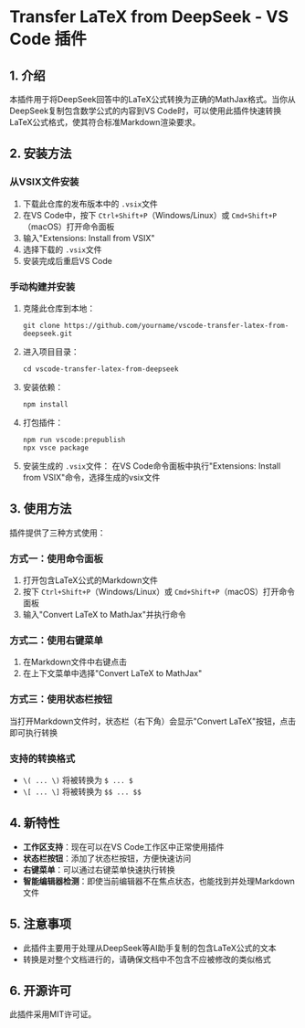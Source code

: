 # Transfer LaTeX from DeepSeek - VS Code 插件

## 1. 介绍

本插件用于将DeepSeek回答中的LaTeX公式转换为正确的MathJax格式。当你从DeepSeek复制包含数学公式的内容到VS Code时，可以使用此插件快速转换LaTeX公式格式，使其符合标准Markdown渲染要求。

## 2. 安装方法

### 从VSIX文件安装

1. 下载此仓库的发布版本中的 `.vsix`文件
2. 在VS Code中，按下 `Ctrl+Shift+P`（Windows/Linux）或 `Cmd+Shift+P`（macOS）打开命令面板
3. 输入"Extensions: Install from VSIX"
4. 选择下载的 `.vsix`文件
5. 安装完成后重启VS Code

### 手动构建并安装

1. 克隆此仓库到本地：
   ```
   git clone https://github.com/yourname/vscode-transfer-latex-from-deepseek.git
   ```
2. 进入项目目录：
   ```
   cd vscode-transfer-latex-from-deepseek
   ```
3. 安装依赖：
   ```
   npm install
   ```
4. 打包插件：
   ```
   npm run vscode:prepublish
   npx vsce package
   ```
5. 安装生成的 `.vsix`文件：
   在VS Code命令面板中执行"Extensions: Install from VSIX"命令，选择生成的vsix文件

## 3. 使用方法

插件提供了三种方式使用：

### 方式一：使用命令面板

1. 打开包含LaTeX公式的Markdown文件
2. 按下 `Ctrl+Shift+P`（Windows/Linux）或 `Cmd+Shift+P`（macOS）打开命令面板
3. 输入"Convert LaTeX to MathJax"并执行命令

### 方式二：使用右键菜单

1. 在Markdown文件中右键点击
2. 在上下文菜单中选择"Convert LaTeX to MathJax"

### 方式三：使用状态栏按钮

当打开Markdown文件时，状态栏（右下角）会显示"Convert LaTeX"按钮，点击即可执行转换

### 支持的转换格式

- `\( ... \)` 将被转换为 `$ ... $`
- `\[ ... \]` 将被转换为 `$$ ... $$`

## 4. 新特性

- **工作区支持**：现在可以在VS Code工作区中正常使用插件
- **状态栏按钮**：添加了状态栏按钮，方便快速访问
- **右键菜单**：可以通过右键菜单快速执行转换
- **智能编辑器检测**：即使当前编辑器不在焦点状态，也能找到并处理Markdown文件

## 5. 注意事项

- 此插件主要用于处理从DeepSeek等AI助手复制的包含LaTeX公式的文本
- 转换是对整个文档进行的，请确保文档中不包含不应被修改的类似格式

## 6. 开源许可

此插件采用MIT许可证。
